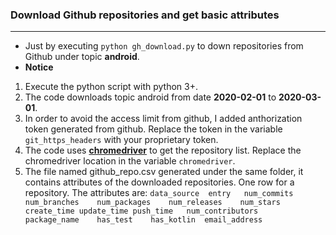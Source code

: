 ### Download Github repositories and get basic attributes
----
* Just by executing ```python gh_download.py``` to down repositories from Github under topic **android**.
* **Notice**
1. Execute the python script with python 3+.
2. The code downloads topic android from date **2020-02-01** to **2020-03-01**.
3. In order to avoid the access limit from github, I added anthorization token generated from github. Replace the token in the variable ```git_https_headers``` with your proprietary token.
4. The code uses **[chromedriver](https://chromedriver.chromium.org/)** to get the repository list. Replace the chromedriver location in the variable ```chromedriver```. 
5. The file named github_repo.csv generated under the same folder, it contains attributes of the downloaded repositories. One row for a repository. The attributes are: ```data_source	entry	num_commits	num_branches	num_packages	num_releases	num_stars	create_time	update_time	push_time	num_contributors	package_name	has_test	has_kotlin	email_address```